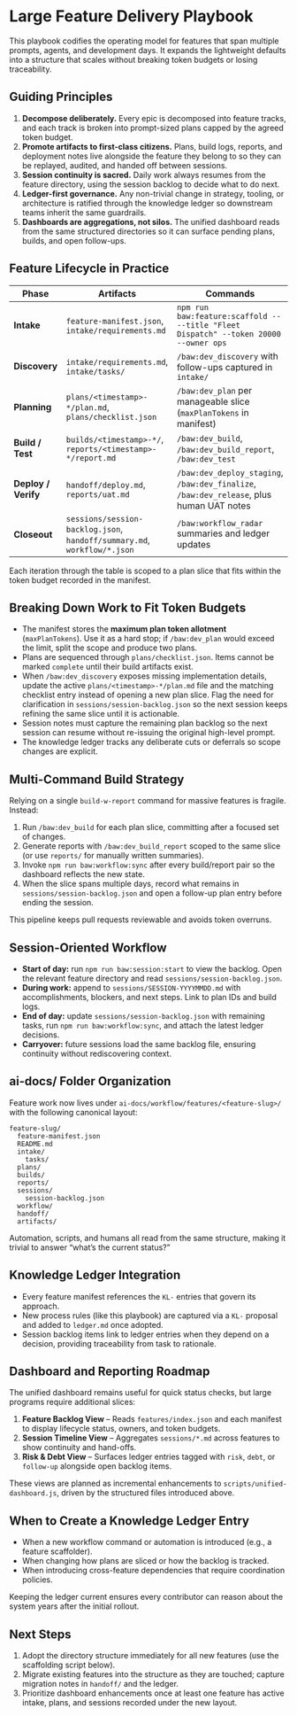 # Large Feature Delivery Playbook

This playbook codifies the operating model for features that span multiple prompts, agents, and development days. It expands the lightweight defaults into a structure that scales without breaking token budgets or losing traceability.

## Guiding Principles

1. **Decompose deliberately.** Every epic is decomposed into feature tracks, and each track is broken into prompt-sized plans capped by the agreed token budget.
2. **Promote artifacts to first-class citizens.** Plans, build logs, reports, and deployment notes live alongside the feature they belong to so they can be replayed, audited, and handed off between sessions.
3. **Session continuity is sacred.** Daily work always resumes from the feature directory, using the session backlog to decide what to do next.
4. **Ledger-first governance.** Any non-trivial change in strategy, tooling, or architecture is ratified through the knowledge ledger so downstream teams inherit the same guardrails.
5. **Dashboards are aggregations, not silos.** The unified dashboard reads from the same structured directories so it can surface pending plans, builds, and open follow-ups.

## Feature Lifecycle in Practice

| Phase | Artifacts | Commands |
| --- | --- | --- |
| **Intake** | `feature-manifest.json`, `intake/requirements.md` | `npm run baw:feature:scaffold -- --title "Fleet Dispatch" --token 20000 --owner ops`
| **Discovery** | `intake/requirements.md`, `intake/tasks/` | `/baw:dev_discovery` with follow-ups captured in `intake/`
| **Planning** | `plans/<timestamp>-*/plan.md`, `plans/checklist.json` | `/baw:dev_plan` per manageable slice (`maxPlanTokens` in manifest)
| **Build / Test** | `builds/<timestamp>-*/`, `reports/<timestamp>-*/report.md` | `/baw:dev_build`, `/baw:dev_build_report`, `/baw:dev_test`
| **Deploy / Verify** | `handoff/deploy.md`, `reports/uat.md` | `/baw:dev_deploy_staging`, `/baw:dev_finalize`, `/baw:dev_release`, plus human UAT notes
| **Closeout** | `sessions/session-backlog.json`, `handoff/summary.md`, `workflow/*.json` | `/baw:workflow_radar` summaries and ledger updates

Each iteration through the table is scoped to a plan slice that fits within the token budget recorded in the manifest.

## Breaking Down Work to Fit Token Budgets

- The manifest stores the **maximum plan token allotment** (`maxPlanTokens`). Use it as a hard stop; if `/baw:dev_plan` would exceed the limit, split the scope and produce two plans.
- Plans are sequenced through `plans/checklist.json`. Items cannot be marked `complete` until their build artifacts exist.
- When `/baw:dev_discovery` exposes missing implementation details, update the active `plans/<timestamp>-*/plan.md` file and the matching checklist entry instead of opening a new plan slice. Flag the need for clarification in `sessions/session-backlog.json` so the next session keeps refining the same slice until it is actionable.
- Session notes must capture the remaining plan backlog so the next session can resume without re-issuing the original high-level prompt.
- The knowledge ledger tracks any deliberate cuts or deferrals so scope changes are explicit.

## Multi-Command Build Strategy

Relying on a single `build-w-report` command for massive features is fragile. Instead:

1. Run `/baw:dev_build` for each plan slice, committing after a focused set of changes.
2. Generate reports with `/baw:dev_build_report` scoped to the same slice (or use `reports/` for manually written summaries).
3. Invoke `npm run baw:workflow:sync` after every build/report pair so the dashboard reflects the new state.
4. When the slice spans multiple days, record what remains in `sessions/session-backlog.json` and open a follow-up plan entry before ending the session.

This pipeline keeps pull requests reviewable and avoids token overruns.

## Session-Oriented Workflow

- **Start of day:** run `npm run baw:session:start` to view the backlog. Open the relevant feature directory and read `sessions/session-backlog.json`.
- **During work:** append to `sessions/SESSION-YYYYMMDD.md` with accomplishments, blockers, and next steps. Link to plan IDs and build logs.
- **End of day:** update `sessions/session-backlog.json` with remaining tasks, run `npm run baw:workflow:sync`, and attach the latest ledger decisions.
- **Carryover:** future sessions load the same backlog file, ensuring continuity without rediscovering context.

## ai-docs/ Folder Organization

Feature work now lives under `ai-docs/workflow/features/<feature-slug>/` with the following canonical layout:

```
feature-slug/
  feature-manifest.json
  README.md
  intake/
    tasks/
  plans/
  builds/
  reports/
  sessions/
    session-backlog.json
  workflow/
  handoff/
  artifacts/
```

Automation, scripts, and humans all read from the same structure, making it trivial to answer “what’s the current status?”

## Knowledge Ledger Integration

- Every feature manifest references the `KL-` entries that govern its approach.
- New process rules (like this playbook) are captured via a `KL-` proposal and added to `ledger.md` once adopted.
- Session backlog items link to ledger entries when they depend on a decision, providing traceability from task to rationale.

## Dashboard and Reporting Roadmap

The unified dashboard remains useful for quick status checks, but large programs require additional slices:

1. **Feature Backlog View** – Reads `features/index.json` and each manifest to display lifecycle status, owners, and token budgets.
2. **Session Timeline View** – Aggregates `sessions/*.md` across features to show continuity and hand-offs.
3. **Risk & Debt View** – Surfaces ledger entries tagged with `risk`, `debt`, or `follow-up` alongside open backlog items.

These views are planned as incremental enhancements to `scripts/unified-dashboard.js`, driven by the structured files introduced above.

## When to Create a Knowledge Ledger Entry

- When a new workflow command or automation is introduced (e.g., a feature scaffolder).
- When changing how plans are sliced or how the backlog is tracked.
- When introducing cross-feature dependencies that require coordination policies.

Keeping the ledger current ensures every contributor can reason about the system years after the initial rollout.

## Next Steps

1. Adopt the directory structure immediately for all new features (use the scaffolding script below).
2. Migrate existing features into the structure as they are touched; capture migration notes in `handoff/` and the ledger.
3. Prioritize dashboard enhancements once at least one feature has active intake, plans, and sessions recorded under the new layout.

